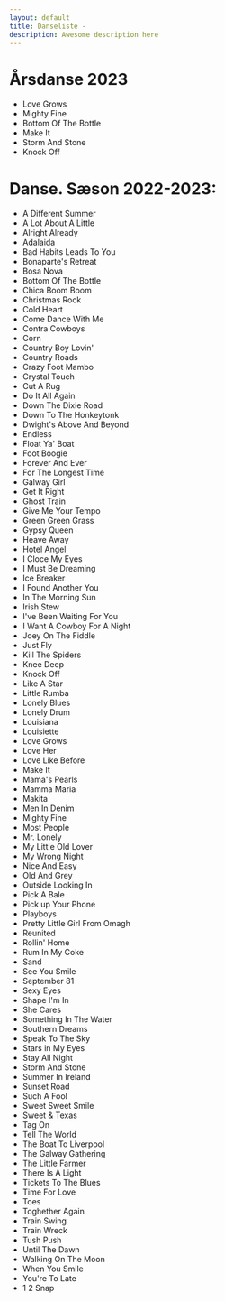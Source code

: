 ```yaml
---
layout: default
title: Danseliste -
description: Awesome description here
---
```


# Årsdanse 2023

* Love Grows
* Mighty Fine
* Bottom Of The Bottle
* Make It
* Storm And Stone
* Knock Off


# Danse. Sæson 2022-2023:

* A Different Summer
* A Lot About A Little
* Alright Already
* Adalaida
* Bad Habits Leads To You
* Bonaparte's Retreat
* Bosa Nova
* Bottom Of The Bottle
* Chica Boom Boom
* Christmas Rock
* Cold Heart
* Come Dance With Me
* Contra Cowboys
* Corn
* Country Boy Lovin'
* Country Roads
* Crazy Foot Mambo
* Crystal Touch
* Cut A Rug
* Do It All Again
* Down The Dixie Road
* Down To The Honkeytonk
* Dwight's Above And Beyond
* Endless
* Float Ya' Boat
* Foot Boogie
* Forever And Ever
* For The Longest Time
* Galway Girl
* Get It Right
* Ghost Train
* Give Me Your Tempo
* Green Green Grass
* Gypsy Queen
* Heave Away
* Hotel Angel
* I Cloce My Eyes
* I Must Be Dreaming
* Ice Breaker
* I Found Another You
* In The Morning Sun
* Irish Stew
* I've Been Waiting For You
* I Want A Cowboy For A Night
* Joey On The Fiddle
* Just Fly
* Kill The Spiders
* Knee Deep
* Knock Off
* Like A Star
* Little Rumba
* Lonely Blues
* Lonely Drum
* Louisiana
* Louisiette
* Love Grows
* Love Her
* Love Like Before
* Make It
* Mama's Pearls
* Mamma Maria
* Makita
* Men In Denim
* Mighty Fine
* Most People
* Mr. Lonely
* My Little Old Lover
* My Wrong Night
* Nice And Easy
* Old And Grey
* Outside Looking In
* Pick A Bale
* Pick up Your Phone
* Playboys
* Pretty Little Girl From Omagh
* Reunited
* Rollin' Home
* Rum In My Coke
* Sand
* See You Smile
* September 81
* Sexy Eyes
* Shape I'm In
* She Cares
* Something In The Water
* Southern Dreams
* Speak To The Sky
* Stars in My Eyes
* Stay All Night
* Storm And Stone
* Summer In Ireland
* Sunset Road
* Such A Fool
* Sweet Sweet Smile
* Sweet & Texas
* Tag On
* Tell The World
* The Boat To Liverpool
* The Galway Gathering
* The Little Farmer
* There Is A Light
* Tickets To The Blues
* Time For Love
* Toes
* Toghether Again
* Train Swing
* Train Wreck
* Tush Push
* Until The Dawn
* Walking On The Moon
* When You Smile
* You're To Late
* 1 2 Snap

